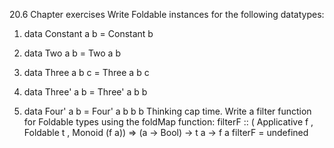 20.6 Chapter exercises
Write Foldable instances for the following datatypes:
1. data Constant a b =
Constant b

2. data Two a b =
Two a b
3. data Three a b c =
Three a b c
4. data Three' a b =
Three' a b b
5. data Four' a b =
Four' a b b b
Thinking cap time. Write a filter function for Foldable types
using the foldMap function:
filterF :: ( Applicative f
, Foldable t
, Monoid (f a))
=> (a -> Bool) -> t a -> f a
filterF = undefined